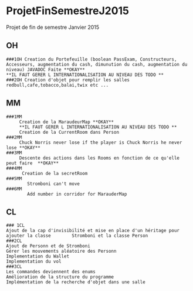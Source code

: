 # ProjetFinSemestreJ2015
Projet de fin de semestre Janvier 2015 

## OH 
    ###1OH Creation du Portefeuille (boolean PassExam, Constructeurs, 		Accesseurs, augmentation du cash, dimunution du cash, augmentation du niveau) JAVADOC Faite **OKAY** 
    **IL FAUT GERER L INTERNATIONALISATION AU NIVEAU DES TODO **
	###2OH Creation d'objet pour remplir les salles redbull,cafe,tobacco,balai,twix etc ...
			
## MM
    ###1MM
         Creation de la MaraudeurMap **OKAY**
         **IL FAUT GERER L INTERNATIONALISATION AU NIVEAU DES TODO **
         Creation de la CurrentRoom dans Person
    ###2MM
         Chuck Norris never lose if the player is Chuck Norris he never lose **OKAY**
    ###3MM
         Descente des actions dans les Rooms en fonction de ce qu'elle peut faire  **OKAY**
    ###4MM
          Creation de la secretRoom
    ###5MM
            Stromboni can't move  
    ###6MM
            Add number in corridor for MarauderMap 
    
## CL
	### 1CL 
	Ajout de la cap d'invisibilité et mise en place d'un héritage pour ajouter la classe 		Stromboni et la classe Person
	###2CL
	Ajout de Personn et de Stromboni
	Gérer les mouvements aléatoire des Personn
	Implementation du Wallet
	Implementation du vol
	###3CL
	Les commandes deviennent des enums
	Amélioration de la structure du programme
	Implémentation de la recherche d'objet dans une salle
    